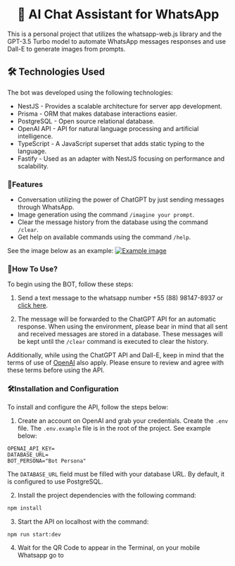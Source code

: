 # <center> 🤖 AI Chat Assistant for WhatsApp </center>

This is a personal project that utilizes the whatsapp-web.js library and the GPT-3.5 Turbo model to automate WhatsApp messages responses and use Dall-E to generate images from prompts.

## 🛠️ Technologies Used
The bot was developed using the following technologies:

-   NestJS - Provides a scalable architecture for server app development.
-   Prisma - ORM that makes database interactions easier.
-   PostgreSQL - Open source relational database.
-   OpenAI API - API for natural language processing and artificial intelligence.
-   TypeScript - A JavaScript superset that adds static typing to the language.
-   Fastify - Used as an adapter with NestJS focusing on performance and scalability.

### 🚀Features

-   Conversation utilizing the power of ChatGPT by just sending messages through WhatsApp.
-   Image generation using the command `/imagine your prompt`.
-   Clear the message history from the database using the command `/clear`.
-   Get help on available commands using the command `/help`.

See the image below as an example:
[![Example image](https://i.postimg.cc/RVqv61bP/image.png)](https://postimg.cc/Tp8zBbxm)

###  🧪How To Use?

To begin using the BOT, follow these steps:

1.  Send a text message to the whatsapp number +55 (88) 98147-8937 or [click here](https://wa.me/558881478937?text=Hello).
    

2. The message will be forwarded to the ChatGPT API for an automatic response. When using the environment, please bear in mind that all sent and received messages are stored in a database. These messages will be kept until the `/clear` command is executed to clear the history.

Additionally, while using the ChatGPT API and Dall-E, keep in mind that the terms of use of [OpenAI]([https://beta.openai.com/terms/](https://beta.openai.com/terms/)) also apply. Please ensure to review and agree with these terms before using the API.

### 🛠️Installation and Configuration

To install and configure the API, follow the steps below:

1.  Create an account on OpenAI and grab your credentials. Create the `.env` file. The `.env.example` file is in the root of the project. See example below:

```
OPENAI_API_KEY=
DATABASE_URL=
BOT_PERSONA="Bot Persona"
```

The `DATABASE_URL` field must be filled with your database URL. By default, it is configured to use PostgreSQL.

2.  Install the project dependencies with the following command:

```bash
npm install
```

3.  Start the API on localhost with the command:

```bash
npm run start:dev
```

4. Wait for the QR Code to appear in the Terminal, on your mobile Whatsapp go to